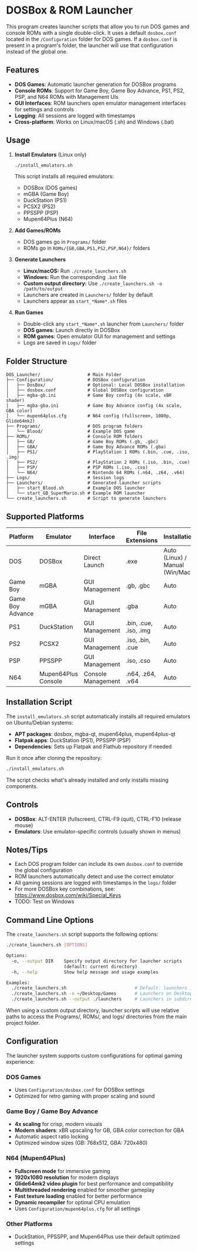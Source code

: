 # DOSBox & ROM Launcher

This program creates launcher scripts that allow you to run DOS games and console ROMs with a single double-click.
It uses a default `dosbox.conf` located in the `/Configuration` folder for DOS games.
If a `dosbox.conf` is present in a program's folder, the launcher will use that configuration instead of the global one.

## Features

- **DOS Games**: Automatic launcher generation for DOSBox programs
- **Console ROMs**: Support for Game Boy, Game Boy Advance, PS1, PS2, PSP, and N64 ROMs with Management UIs
- **GUI Interfaces**: ROM launchers open emulator management interfaces for settings and controls
- **Logging**: All sessions are logged with timestamps
- **Cross-platform**: Works on Linux/macOS (.sh) and Windows (.bat)

## Usage

1. **Install Emulators** (Linux only)
   ```bash
   ./install_emulators.sh
   ```
   This script installs all required emulators:
   - DOSBox (DOS games)
   - mGBA (Game Boy)
   - DuckStation (PS1)
   - PCSX2 (PS2)
   - PPSSPP (PSP)
   - Mupen64Plus (N64)

2. **Add Games/ROMs**
   - DOS games go in `Programs/` folder
   - ROMs go in `ROMs/{GB,GBA,PS1,PS2,PSP,N64}/` folders

3. **Generate Launchers**
   - **Linux/macOS:** Run `./create_launchers.sh`
   - **Windows:** Run the corresponding `.bat` file
   - **Custom output directory:** Use `./create_launchers.sh -o /path/to/output`
   - Launchers are created in `Launchers/` folder by default
   - Launchers appear as `start_*Name*.sh` files

4. **Run Games**
   - Double-click any `start_*Name*.sh` launcher from `Launchers/` folder
   - **DOS games**: Launch directly in DOSBox
   - **ROM games**: Open emulator GUI for management and settings
   - Logs are saved in `Logs/` folder

## Folder Structure

```
DOS_Launcher/                  # Main Folder
├── Configuration/             # DOSBox configuration
│   ├── DosBox/                # Optional: Local DOSBox installation
│   ├── dosbox.conf            # Global DOSBox configuration
│   ├── mgba-gb.ini            # Game Boy config (4x scale, xBR shader)
│   ├── mgba-gba.ini           # Game Boy Advance config (4x scale, GBA color)
│   └── mupen64plus.cfg        # N64 config (fullscreen, 1080p, Glide64mk2)
├── Programs/                  # DOS program folders
│   └── Blood/                 # Example DOS game
├── ROMs/                      # Console ROM folders
│   ├── GB/                    # Game Boy ROMs (.gb, .gbc)
│   ├── GBA/                   # Game Boy Advance ROMs (.gba)
│   ├── PS1/                   # PlayStation 1 ROMs (.bin, .cue, .iso, .img)
│   ├── PS2/                   # PlayStation 2 ROMs (.iso, .bin, .cue)
│   ├── PSP/                   # PSP ROMs (.iso, .cso)
│   └── N64/                   # Nintendo 64 ROMs (.n64, .z64, .v64)
├── Logs/                      # Session logs
├── Launchers/                 # Generated launcher scripts
│   ├── start_Blood.sh         # Example DOS launcher
│   └── start_GB_SuperMario.sh # Example ROM launcher
└── create_launchers.sh        # Script to generate launchers
```

## Supported Platforms

| Platform | Emulator | Interface | File Extensions | Installation |
|----------|----------|-----------|-----------------|--------------|
| DOS | DOSBox | Direct Launch | .exe | Auto (Linux) / Manual (Win/Mac) |
| Game Boy | mGBA | GUI Management | .gb, .gbc | Auto |
| Game Boy Advance | mGBA | GUI Management | .gba | Auto |
| PS1 | DuckStation | GUI Management | .bin, .cue, .iso, .img | Auto |
| PS2 | PCSX2 | GUI Management | .iso, .bin, .cue | Auto |
| PSP | PPSSPP | GUI Management | .iso, .cso | Auto |
| N64 | Mupen64Plus Console | Console Management | .n64, .z64, .v64 | Auto |

## Installation Script

The `install_emulators.sh` script automatically installs all required emulators on Ubuntu/Debian systems:

- **APT packages**: dosbox, mgba-qt, mupen64plus, mupen64plus-qt
- **Flatpak apps**: DuckStation (PS1), PPSSPP (PSP)
- **Dependencies**: Sets up Flatpak and Flathub repository if needed

Run it once after cloning the repository:
```bash
./install_emulators.sh
```

The script checks what's already installed and only installs missing components.

## Controls

- **DOSBox**: ALT-ENTER (fullscreen), CTRL-F9 (quit), CTRL-F10 (release mouse)
- **Emulators**: Use emulator-specific controls (usually shown in menus)

## Notes/Tips

- Each DOS program folder can include its own `dosbox.conf` to override the global configuration
- ROM launchers automatically detect and use the correct emulator
- All gaming sessions are logged with timestamps in the `logs/` folder
- For more DOSBox key combinations, see: https://www.dosbox.com/wiki/Special_Keys
- TODO: Test on Windows

## Command Line Options

The `create_launchers.sh` script supports the following options:

```bash
./create_launchers.sh [OPTIONS]

Options:
  -o, --output DIR    Specify output directory for launcher scripts
                      (default: current directory)
  -h, --help          Show help message and usage examples

Examples:
  ./create_launchers.sh                          # Default: launchers in current dir
  ./create_launchers.sh -o ~/Desktop/Games       # Launchers on Desktop
  ./create_launchers.sh --output ./launchers     # Launchers in subdirectory
```

When using a custom output directory, launcher scripts will use relative paths to access the Programs/, ROMs/, and logs/ directories from the main project folder.

## Configuration

The launcher system supports custom configurations for optimal gaming experience:

### DOS Games
- Uses `Configuration/dosbox.conf` for DOSBox settings
- Optimized for retro gaming with proper scaling and sound

### Game Boy / Game Boy Advance
- **4x scaling** for crisp, modern visuals
- **Modern shaders**: xBR upscaling for GB, GBA color correction for GBA
- Automatic aspect ratio locking
- Optimized window sizes (GB: 768x512, GBA: 720x480)

### N64 (Mupen64Plus)
- **Fullscreen mode** for immersive gaming
- **1920x1080 resolution** for modern displays
- **Glide64mk2 video plugin** for best performance and compatibility
- **Multithreaded rendering** enabled for smoother gameplay
- **Fast texture loading** enabled for better performance
- **Dynamic recompiler** for optimal CPU emulation
- Uses `Configuration/mupen64plus.cfg` for all settings

### Other Platforms
- DuckStation, PPSSPP, and Mupen64Plus use their default optimized settings
